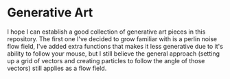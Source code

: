 ﻿# Generative Art
I hope I can establish a good collection of generative art pieces in this repository. The first one I've decided to grow familiar with is a perlin noise flow field, I've added extra functions that makes it less generative due to it's ability to follow your mouse, but I still believe the general approach (setting up a grid of vectors and creating particles to follow the angle of those vectors) still applies as a flow field.

